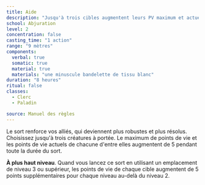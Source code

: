 ```yaml
---
title: Aide
description: "Jusqu'à trois cibles augmentent leurs PV maximum et actuels."
school: Abjuration
level: 2
concentration: false
casting_time: "1 action"
range: "9 mètres"
components:
  verbal: true
  somatic: true
  material: true
  materials: "une minuscule bandelette de tissu blanc"
duration: "8 heures"
ritual: false
classes:
  - Clerc
  - Paladin

source: Manuel des règles
---
```

Le sort renforce vos alliés, qui deviennent plus robustes et plus résolus. Choisissez jusqu'à trois créatures à portée. Le maximum de points de vie et les points de vie actuels de chacune d'entre elles augmentent de 5 pendant toute la durée du sort.

**À plus haut niveau**. Quand vous lancez ce sort en utilisant un emplacement de niveau 3 ou supérieur, les points de vie de chaque cible augmentent de 5 points supplémentaires pour chaque niveau au-delà du niveau 2.
